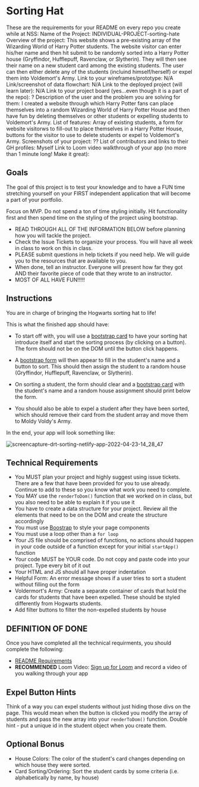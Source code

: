 # Sorting Hat

These are the requirements for your README on every repo you create while at NSS:
Name of the Project: INDIVIDUAL-PROJECT-sorting-hate
Overview of the project: This website shows a pre-existing array of the Wizarding World of Harry Potter students. The website visitor can enter his/her name and then hit submit to be randomly sorted into a Harry Potter house (Gryffindor, Hufflepuff, Ravenclaw, or Slytherin). They will then see their name on a new student card among the existing students. The user can then either delete any of the students (incluind himself/herself) or expel them into Voldemort's Army.
Link to your wireframes/prototype: N/A
Link/screenshot of data flowchart: N/A
Link to the deployed project (will learn later): N/A
Link to your project board (yes...even though it is a part of the repo): ?
Description of the user and the problem you are solving for them: I created a website through which Harry Potter fans can place themselves into a random Wizarding World of Harry Potter House and then have fun by deleting themselves or other students or expelling students to Voldemort's Army.
List of features: Array of existing students, a form for website visitorws to fill-out to place themselves in a Harry Potter House, buttons for the visitor to use to delete students or expel to Voldemort's Army.
Screenshots of your project: ??
List of contributors and links to their GH profiles: Myself
Link to Loom video walkthrough of your app (no more than 1 minute long! Make it great):

## Goals

The goal of this project is to test your knowledge and to have a FUN time stretching yourself on your FIRST independent application that will become a part of your portfolio.

Focus on MVP. Do not spend a ton of time styling initially. Hit functionality first and then spend time on the styling of the project using bootstrap.

- READ THROUGH ALL OF THE INFORMATION BELOW before planning how you will tackle the project.
- Check the Issue Tickets to organize your process. You will have all week in class to work on this in class.
- PLEASE submit questions in help tickets if you need help. We will guide you to the resources that are available to you.
- When done, tell an instructor. Everyone will present how far they got AND their favorite piece of code that they wrote to an instructor.
- MOST OF ALL HAVE FUN!!!!!

## Instructions

You are in charge of bringing the Hogwarts sorting hat to life!

This is what the finished app should have:

- To start off with, you will use a [bootstrap card](https://getbootstrap.com/docs/5.0/components/card/#header-and-footer) to have your sorting hat introduce itself and start the sorting process (by clicking on a button). The form should not be on the DOM until the button click happens.

- A [bootstrap form](https://getbootstrap.com/docs/5.0/forms/overview/) will then appear to fill in the student's name and a button to sort. This should then assign the student to a random house (Gryffindor, Hufflepuff, Ravenclaw, or Slytherin).

- On sorting a student, the form should clear and a [bootstrap card](https://getbootstrap.com/docs/5.0/components/card/) with the student's name and a random house assignment should print below the form.

- You should also be able to expel a student after they have been sorted, which should remove their card from the student array and move them to Moldy Voldy's Army.

In the end, your app will look something like:

![screencapture-drt-sorting-netlify-app-2022-04-23-14_28_47](https://user-images.githubusercontent.com/29741570/164943525-d20275be-c312-42d1-9730-0c1fd3fd9834.png)

<!-- [See Demo](https://drt-sortinghat.netlify.app/)
 -->

## Technical Requirements

- You MUST plan your project and highly suggest using issue tickets. There are a few that have been provided for you to use already. Continue to add to these so you know what work you need to complete.
- You MAY use the `renderToDom()` function that we worked on in class, but you also need to be able to explain it if you use it
- You have to create a data structure for your project. Review all the elements that need to be on the DOM and create the structure accordingly
- You must use [Boostrap](https://getbootstrap.com/) to style your page components
- You must use a loop other than a `for loop`
- Your JS file should be comprised of functions, no actions should happen in your code outside of a function except for your initial `startApp()` function
- Your code MUST be YOUR code. Do not copy and paste code into your project. Type every bit of it out
- Your HTML and JS should all have proper indentation
- Helpful Form: An error message shows if a user tries to sort a student without filling out the form
- Voldermort's Army: Create a separate container of cards that hold the cards for students that have been expelled. These should be styled differently from Hogwarts students.
- Add filter buttons to filter the non-expelled students by house

## DEFINITION OF DONE

Once you have completed all the technical requirments, you should complete the following:

- [README Requirements](https://github.com/orgs/nss-evening-web-development/discussions/13)
- **RECOMMENDED** Loom Video: [Sign up for Loom](https://www.loom.com/signup) and record a video of you walking through your app

## Expel Button Hints

Think of a way you can expel students without just hiding those divs on the page. This would mean when the button is clicked you modify the array of students and pass the new array into your `renderToDom()` function. Double hint - put a unique id in the student object when you create them.

## Optional Bonus

- House Colors: The color of the student's card changes depending on which house they were sorted.
- Card Sorting/Ordering: Sort the student cards by some criteria (i.e. alphabetically by name, by house)
